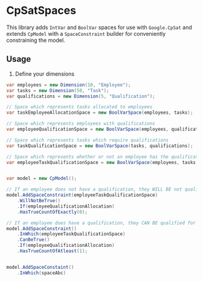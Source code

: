 ﻿# CpSatSpaces

This library adds `IntVar` and `BoolVar` spaces for use with `Google.CpSat` and extends `CpModel` with 
a `SpaceConstraint` builder for conveniently constraining the model.

## Usage

1. Define your dimensions
```csharp
var employees = new Dimension(10, "Employee");
var tasks = new Dimension(50, "Task");
var qualifications = new Dimension(5, "Qualification");

// Space which represents tasks allocated to employees
var taskEmployeeAllocationSpace = new BoolVarSpace(employees, tasks);

// Space which represents employees with qualifications
var employeeQualificationSpace = new BoolVarSpace(employees, qualifications);

// Space which represents tasks which require qualifications
var taskQualificationSpace = new BoolVarSpace(tasks, qualifications);

// Space which represents whether or not an employee has the qualifications for a task
var employeeTaskQualificationSpace = new BoolVarSpace(employees, tasks, qualifications);


var model = new CpModel();

// If an employee does not have a qualification, they WILL BE not qualified for the task
model.AddSpaceConstraint(employeeTaskQualificationSpace)
    .WillNotBeTrue()
    .If(employeeQualificationAllocation)
    .HasTrueCountOfExactly(0);

// If an employee does have a qualification, they CAN BE qualified for the task
model.AddSpaceConstraint()
    .InWhich(employeeTaskQualificationSpace)
    .CanBeTrue()
    .If(employeeQualificationAllocation)
    .HasTrueCountOfAtleast(1);


model.AddSpaceConstaint()
    .InWhich(spaceAbc)

```
